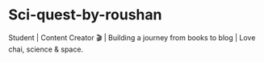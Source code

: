 # Sci-quest-by-roushan
Student | Content Creator 🎬 | Building a journey from books to blog | Love chai, science &amp; space.

